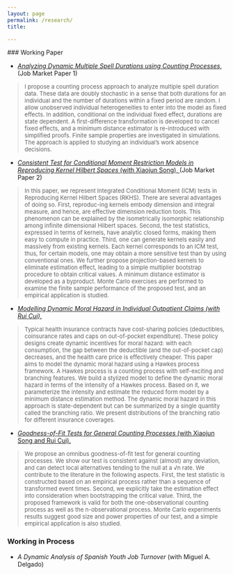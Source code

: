 ```yaml
---
layout: page
permalink: /research/
title: 

---
```

<html>
<head>
<!-- Global site tag (gtag.js) - Google Analytics -->
<script async src="https://www.googletagmanager.com/gtag/js?id=UA-123587654-1"></script>
<script>
  window.dataLayer = window.dataLayer || [];
  function gtag(){dataLayer.push(arguments);}
  gtag('js', new Date());

  gtag('config', 'UA-123587654-1');
</script>

<!-- Hotjar Tracking Code for https://yuhaoli-academic.github.io -->
<script>
    (function(h,o,t,j,a,r){
        h.hj=h.hj||function(){(h.hj.q=h.hj.q||[]).push(arguments)};
        h._hjSettings={hjid:1099052,hjsv:6};
        a=o.getElementsByTagName('head')[0];
        r=o.createElement('script');r.async=1;
        r.src=t+h._hjSettings.hjid+j+h._hjSettings.hjsv;
        a.appendChild(r);
    })(window,document,'https://static.hotjar.com/c/hotjar-','.js?sv=');
</script>

</head>
</html>
### Working Paper

* [_Analyzing Dynamic Multiple Spell Durations using Counting Processes,_](https://yuhaoli-academic.github.io/JMP1.pdf) (Job Market Paper 1)
> <font size="2.0">I propose a counting process approach to analyze multiple spell duration data. These data are doubly stochastic in a sense that both durations for an individual and the number of durations within a fixed period are random. I allow unobserved individual heterogeneities to enter into the model as fixed effects. In addition, conditional on the individual fixed effect, durations are state dependent. A first-difference transformation is developed to cancel fixed effects, and a minimum distance estimator is re-introduced with simplified proofs. Finite sample properties are investigated in simulations. The approach is applied to studying an individual’s work absence decisions. </font>

* [_Consistent Test for Conditional Moment Restriction Models in Reproducing Kernel Hilbert Spaces_ (with Xiaojun Song), ](https://yuhaoli-academic.github.io/JMP2.pdf) (Job Market Paper 2) 
> <font size="2.0">In this paper, we represent Integrated Conditional Moment (ICM) tests in Reproducing Kernel Hilbert Spaces (RKHS). There are several advantages of doing so. First, reproduc-ing kernels embody dimension and integral measure, and hence, are effective dimension reduction tools. This phenomenon can be explained by the isometrically isomorphic relationship among infinite dimensional Hilbert spaces. Second, the test statistics, expressed in terms of kernels, have analytic closed forms, making them easy to compute in practice. Third, one can generate kernels easily and massively from existing kernels. Each kernel corresponds to an ICM test, thus, for certain models, one may obtain a more sensitive test than by using conventional ones. We further propose projection-based kernels to eliminate
estimation effect, leading to a simple multiplier bootstrap procedure to obtain critical values. A minimum distance estimator is developed as a byproduct. Monte Carlo exercises are performed to examine the finite sample performance of the proposed test, and an empirical application is studied. </font>


* [_Modelling Dynamic Moral Hazard in Individual Outpatient Claims (with Rui Cui),_](https://yuhaoli-academic.github.io/Health_Hawkes.pdf)
><font size="2.0"> Typical health insurance contracts have cost-sharing policies (deductibles, coinsurance rates and caps on out-of-pocket expenditure). These policy designs create dynamic incentives for moral hazard: with each consumption, the gap between the deductible (and the out-of-pocket cap) decreases, and the health care price is effectively cheaper. This paper aims to model the dynamic moral hazard using a Hawkes process framework. A Hawkes process is a counting process with self-exciting and branching features. We build a stylized model to define the dynamic moral hazard in terms of the intensity of a Hawkes process. Based on it, we parameterize the intensity and estimate the reduced form model by a minimum distance estimation method. The dynamic moral hazard in this approach is state-dependent but can be summarized by a single quantity called the branching ratio. We present distributions of the branching ratio for different insurance coverages.      </font>

* [_Goodness-of-Fit Tests for General Counting Processes_ (with Xiaojun Song and Rui Cui).](https://yuhaoli-academic.github.io/Counting_Proc_test.pdf)
><font size="2.0"> We propose an omnibus goodness-of-fit test for general counting processes. We show our test is consistent against (almost) any deviation, and can detect local alternatives tending to the null at a √n rate. We contribute to the literature in the following aspects. First,
the test statistic is constructed based on an empirical process rather than a sequence of transformed event times. Second, we explicitly take the estimation effect into consideration when bootstrapping the critical value. Third, the proposed framework is valid for both the one-observational counting process as well as the n-observational process. Monte Carlo experiments results suggest good size and power properties of our test, and a simple empirical application is also studied. </font>



### Working in Process  

* _A Dynamic Analysis of Spanish Youth Job Turnover_ (with Miguel A. Delgado)

